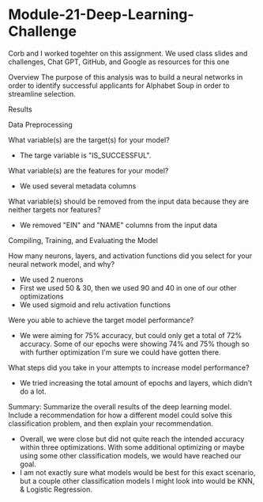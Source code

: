 # Module-21-Deep-Learning-Challenge
Corb and I worked togehter on this assignment. We used class slides and challenges, Chat GPT, GitHub, and Google as resources for this one

Overview
  The purpose of this analysis was to build a neural networks in order to identify successful applicants for Alphabet Soup in order to streamline selection.

Results

  Data Preprocessing
  
  What variable(s) are the target(s) for your model?
  - The targe variable is "IS_SUCCESSFUL".
    
  What variable(s) are the features for your model?
  - We used several metadata columns
  
  What variable(s) should be removed from the input data because they are neither targets nor features?
  - We removed "EIN" and "NAME" columns from the input data
  
Compiling, Training, and Evaluating the Model

  How many neurons, layers, and activation functions did you select for your neural network model, and why?
  - We used 2 nuerons
  - First we used 50 & 30, then we used 90 and 40 in one of our other optimizations
  - We used sigmoid and relu activation functions
    
  Were you able to achieve the target model performance?
  - We were aiming for 75% accuracy, but could only get a total of 72% accuracy. Some of our epochs were showing 74% and 75% though so with further optimization I'm sure we could have gotten there.
    
  What steps did you take in your attempts to increase model performance?
  - We tried increasing the total amount of epochs and layers, which didn't do a lot.
    
Summary: Summarize the overall results of the deep learning model. Include a recommendation for how a different model could solve this classification problem, and then explain your recommendation.
  - Overall, we were close but did not quite reach the intended accuracy within three optimizations. With some additional optimizing or maybe using some other classification models, we would have reached our goal.
  - I am not exactly sure what models would be best for this exact scenario, but a couple other classification models I might look into would be KNN, & Logistic Regression.
